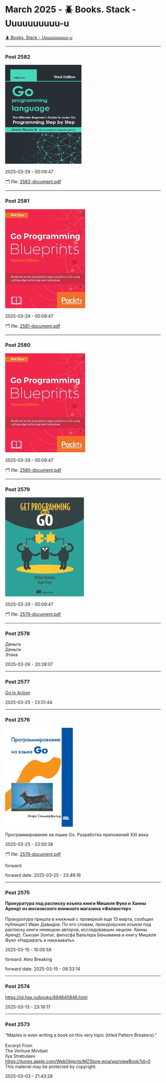 # March 2025 - 🪲 Books. Stack - Uuuuuuuuuu-u

[🪲 Books. Stack - Uuuuuuuuuu-u](../../)



---

### Post 2582

 
![2582-thumbnail.jpg](2582-thumbnail.jpg) 




2025-03-29 - 00:09:47


🗂 file: [2582-document.pdf](2582-document.pdf) 






---

### Post 2581

 
![2581-thumbnail.jpg](2581-thumbnail.jpg) 




2025-03-29 - 00:09:47


🗂 file: [2581-document.pdf](2581-document.pdf) 






---

### Post 2580

 
![2580-thumbnail.jpg](2580-thumbnail.jpg) 




2025-03-29 - 00:09:47


🗂 file: [2580-document.pdf](2580-document.pdf) 






---

### Post 2579

 
![2579-thumbnail.jpg](2579-thumbnail.jpg) 




2025-03-29 - 00:09:47


🗂 file: [2579-document.pdf](2579-document.pdf) 






---

### Post 2578




Деньги<br />Деньги<br />Этика


2025-03-26 - 20:28:07







---

### Post 2577




<a href="https://www.manning.com/books/go-in-action">Go in Action</a>


2025-03-25 - 23:51:44







---

### Post 2576

 
![2576-thumbnail.jpg](2576-thumbnail.jpg) 



Программирование на языке Go. Разработка приложений XXI века


2025-03-25 - 23:50:38


🗂 file: [2576-document.pdf](2576-document.pdf) 


 
forward:  

forward date: 2025-03-25 - 23:49:16




---

### Post 2575




<b>Прокуратура под расписку изъяла книги Мишеля Фуко и Ханны Арендт из московского книжного магазина «Фаланстер»</b><br /><br />Прокуратура пришла в книжный с проверкой еще 13 марта, сообщил  публицист Иван Давыдов.  По его словам, прокурорские изъяли под расписку книги немецких авторов, исследовавших нацизм: Ханны Арендт, Сьюзан Зонтаг, филосфа Вальтера Беньямина и книгу Мишеля Фуко «Надзирать и наказывать».


2025-03-15 - 10:05:58



 
forward: Ateo Breaking 

forward date: 2025-03-15 - 08:33:14




---

### Post 2574




<a href="https://id.hse.ru/books/894840846.html">https://id.hse.ru/books/894840846.html</a>


2025-03-13 - 23:16:17







---

### Post 2573




“Maples is even writing a book on this very topic (titled Pattern Breakers).”<br /><br />Excerpt From<br />The Venture Mindset<br />Ilya Strebulaev<br /><a href="https://itunes.apple.com/WebObjects/MZStore.woa/wa/viewBook?id=0">https://itunes.apple.com/WebObjects/MZStore.woa/wa/viewBook?id=0</a><br />This material may be protected by copyright.


2025-03-03 - 21:43:28





